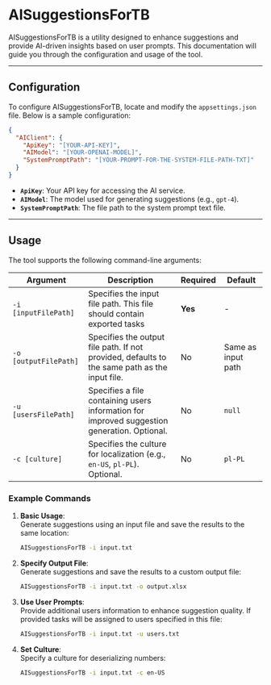 # AISuggestionsForTB

AISuggestionsForTB is a utility designed to enhance suggestions and provide AI-driven insights based on user prompts. This documentation will guide you through the configuration and usage of the tool.

---

## Configuration

To configure AISuggestionsForTB, locate and modify the `appsettings.json` file. Below is a sample configuration:

```json
{
  "AIClient": {
    "ApiKey": "[YOUR-API-KEY]",
    "AIModel": "[YOUR-OPENAI-MODEL]",
    "SystemPromptPath": "[YOUR-PROMPT-FOR-THE-SYSTEM-FILE-PATH-TXT]"
  }
}
```

- **`ApiKey`**: Your API key for accessing the AI service.
- **`AIModel`**: The model used for generating suggestions (e.g., `gpt-4`).
- **`SystemPromptPath`**: The file path to the system prompt text file.

---

## Usage

The tool supports the following command-line arguments:

| Argument         | Description                                                                                              | Required | Default                |
|-------------------|----------------------------------------------------------------------------------------------------------|----------|------------------------|
| `-i [inputFilePath]` | Specifies the input file path. This file should contain exported tasks                                | **Yes**  | -                     |
| `-o [outputFilePath]` | Specifies the output file path. If not provided, defaults to the same path as the input file.         | No       | Same as input path     |
| `-u [usersFilePath]` | Specifies a file containing users information for improved suggestion generation. Optional.           | No       | `null`                |
| `-c [culture]`      | Specifies the culture for localization (e.g., `en-US`, `pl-PL`). Optional.                              | No       | `pl-PL`               |

### Example Commands

1. **Basic Usage**:  
   Generate suggestions using an input file and save the results to the same location:
   ```bash
   AISuggestionsForTB -i input.txt
   ```

2. **Specify Output File**:  
   Generate suggestions and save the results to a custom output file:
   ```bash
   AISuggestionsForTB -i input.txt -o output.xlsx
   ```

3. **Use User Prompts**:  
   Provide additional users information to enhance suggestion quality. If provided tasks will be assigned to users specified in this file:
   ```bash
   AISuggestionsForTB -i input.txt -u users.txt
   ```

4. **Set Culture**:  
   Specify a culture for deserializing numbers:
   ```bash
   AISuggestionsForTB -i input.txt -c en-US
   ```